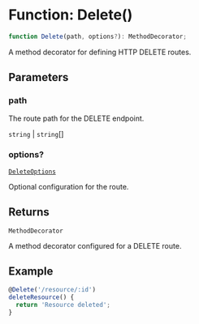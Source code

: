 # Function: Delete()

```ts
function Delete(path, options?): MethodDecorator;
```

A method decorator for defining HTTP DELETE routes.

## Parameters

### path

The route path for the DELETE endpoint.

`string` | `string`[]

### options?

[`DeleteOptions`](../interfaces/DeleteOptions.md)

Optional configuration for the route.

## Returns

`MethodDecorator`

A method decorator configured for a DELETE route.

## Example

```typescript
@Delete('/resource/:id')
deleteResource() {
  return 'Resource deleted';
}
```
